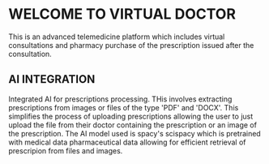 <h1>WELCOME TO VIRTUAL DOCTOR</h1>
<p>
    This is an advanced telemedicine platform which includes virtual consultations and pharmacy purchase of the prescription issued after the consultation.
</p>

<h2>AI INTEGRATION</h2>
<p>
    Integrated AI for prescriptions processing. THis involves extracting prescriptions from images or files
    of the type 'PDF' and 'DOCX'.
    This simplifies the process of uploading prescriptions allowing the user to just upload the file from their doctor containing the prescription or an image of the prescription.
    The AI model used is spacy's scispacy which is pretrained with medical data pharmaceutical data allowing for efficient retrieval of prescripion from files and images.
</p>
